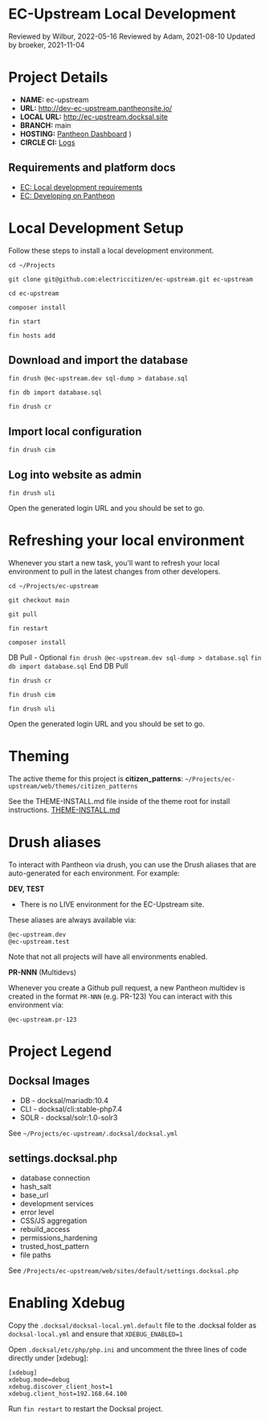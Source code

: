 EC-Upstream Local Development
=============================
Reviewed by Wilbur, 2022-05-16
Reviewed by Adam, 2021-08-10
Updated by broeker, 2021-11-04

# Project Details
- **NAME:** ec-upstream 
- **URL:** http://dev-ec-upstream.pantheonsite.io/
- **LOCAL URL:** http://ec-upstream.docksal.site
- **BRANCH:** main
- **HOSTING:** [Pantheon Dashboard](https://dashboard.pantheon.io/sites/b043b678-2567-403a-aafc-947c7d9a76de#dev/code)
)
- **CIRCLE CI:** [Logs](https://app.circleci.com/pipelines/github/electriccitizen/ec-upstream)

## Requirements and platform docs

- [EC: Local development requirements](https://docs.google.com/document/d/1_yeISu5bW5637TCeXByi82LUUfD1jeeSDHh5IeiPz4o/edit?usp=sharing)
- [EC: Developing on Pantheon](https://docs.google.com/document/d/1oTBHep57WENbf8PnM4LSn2Zx6x5EKA1rSYDEMvBEsUY/edit)

# Local Development Setup

Follow these steps to install a local development environment.

`cd ~/Projects`

`git clone git@github.com:electriccitizen/ec-upstream.git ec-upstream`

`cd ec-upstream`

`composer install`

`fin start`

`fin hosts add`

## Download and import the database

`fin drush @ec-upstream.dev sql-dump > database.sql`

`fin db import database.sql`

`fin drush cr`

## Import local configuration

`fin drush cim`

## Log into website as admin

`fin drush uli`

Open the generated login URL and you should be set to go.

# Refreshing your local environment
Whenever you start a new task, you'll want to refresh your local environment to pull in the latest changes from other developers.

`cd ~/Projects/ec-upstream`

`git checkout main`

`git pull`

`fin restart`

`composer install`

DB Pull - Optional
`fin drush @ec-upstream.dev sql-dump > database.sql`
`fin db import database.sql`
End DB Pull

`fin drush cr`

`fin drush cim`

`fin drush uli`

Open the generated login URL and you should be set to go.

# Theming
The active theme for this project is **citizen_patterns**:
`~/Projects/ec-upstream/web/themes/citizen_patterns`

See the THEME-INSTALL.md file inside of the theme root for install instructions.
[THEME-INSTALL.md](/web/themes/citizen_patterns/THEME-INSTALL.md)

# Drush aliases

To interact with Pantheon via drush, you can use the Drush aliases that are auto-generated for each environment. For example:

**DEV, TEST**

* There is no LIVE environment for the EC-Upstream site.

These aliases are always available via:

```
@ec-upstream.dev
@ec-upstream.test
```
Note that not all projects will have all environments enabled.

**PR-NNN** (Multidevs) 

Whenever you create a Github pull request, a new Pantheon multidev is created in the format `PR-NNN`  (e.g. PR-123) You can interact with this environment via:

```
@ec-upstream.pr-123
```

# Project Legend

## Docksal Images
- DB - docksal/mariadb:10.4
- CLI - docksal/cli:stable-php7.4
- SOLR - docksal/solr:1.0-solr3

See `~/Projects/ec-upstream/.docksal/docksal.yml`

## settings.docksal.php
- database connection
- hash_salt
- base_url
- development services
- error level
- CSS/JS aggregation
- rebuild_access
- permissions_hardening
- trusted_host_pattern
- file paths

See `/Projects/ec-upstream/web/sites/default/settings.docksal.php`

# Enabling Xdebug

Copy the `.docksal/docksal-local.yml.default` file to the .docksal folder as `docksal-local.yml` and ensure that `XDEBUG_ENABLED=1`

Open `.docksal/etc/php/php.ini` and uncomment the three lines of code directly under [xdebug]:

```
[xdebug]
xdebug.mode=debug
xdebug.discover_client_host=1
xdebug.client_host=192.168.64.100
```

Run `fin restart` to restart the Docksal project.
